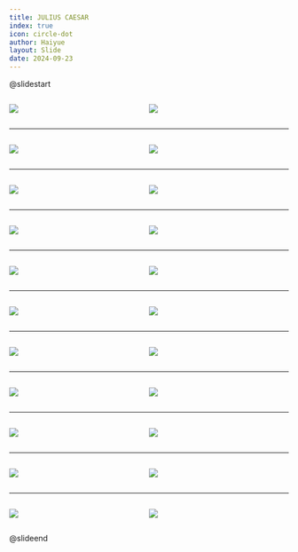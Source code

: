 ```yaml
---
title: JULIUS CAESAR
index: true
icon: circle-dot
author: Haiyue
layout: Slide
date: 2024-09-23
---
```

 
@slidestart

<div style="display:flex">
<div style="flex:1">

![](/reading/english/Level-Z/JULIUS%20CAESAR/001.webp)
</div>
<div style="flex:1">

![](/reading/english/Level-Z/JULIUS%20CAESAR/002.webp)
</div>
</div>

---

<div style="display:flex">
<div style="flex:1">

![](/reading/english/Level-Z/JULIUS%20CAESAR/003.webp)
</div>
<div style="flex:1">

![](/reading/english/Level-Z/JULIUS%20CAESAR/004.webp)
</div>
</div>

---

<div style="display:flex">
<div style="flex:1">

![](/reading/english/Level-Z/JULIUS%20CAESAR/005.webp)
</div>
<div style="flex:1">

![](/reading/english/Level-Z/JULIUS%20CAESAR/006.webp)
</div>
</div>

---

<div style="display:flex">
<div style="flex:1">

![](/reading/english/Level-Z/JULIUS%20CAESAR/007.webp)
</div>
<div style="flex:1">

![](/reading/english/Level-Z/JULIUS%20CAESAR/008.webp)
</div>
</div>

---

<div style="display:flex">
<div style="flex:1">

![](/reading/english/Level-Z/JULIUS%20CAESAR/009.webp)
</div>
<div style="flex:1">

![](/reading/english/Level-Z/JULIUS%20CAESAR/010.webp)
</div>
</div>

---

<div style="display:flex">
<div style="flex:1">

![](/reading/english/Level-Z/JULIUS%20CAESAR/011.webp)
</div>
<div style="flex:1">

![](/reading/english/Level-Z/JULIUS%20CAESAR/012.webp)
</div>
</div>

---

<div style="display:flex">
<div style="flex:1">

![](/reading/english/Level-Z/JULIUS%20CAESAR/013.webp)
</div>
<div style="flex:1">

![](/reading/english/Level-Z/JULIUS%20CAESAR/014.webp)
</div>
</div>

---

<div style="display:flex">
<div style="flex:1">

![](/reading/english/Level-Z/JULIUS%20CAESAR/015.webp)
</div>
<div style="flex:1">

![](/reading/english/Level-Z/JULIUS%20CAESAR/016.webp)
</div>
</div>

---

<div style="display:flex">
<div style="flex:1">

![](/reading/english/Level-Z/JULIUS%20CAESAR/017.webp)
</div>
<div style="flex:1">

![](/reading/english/Level-Z/JULIUS%20CAESAR/018.webp)
</div>
</div>

---

<div style="display:flex">
<div style="flex:1">

![](/reading/english/Level-Z/JULIUS%20CAESAR/019.webp)
</div>
<div style="flex:1">

![](/reading/english/Level-Z/JULIUS%20CAESAR/020.webp)
</div>
</div>

---

<div style="display:flex">
<div style="flex:1">

![](/reading/english/Level-Z/JULIUS%20CAESAR/021.webp)
</div>
<div style="flex:1">

![](/reading/english/Level-Z/JULIUS%20CAESAR/022.webp)
</div>
</div>

@slideend